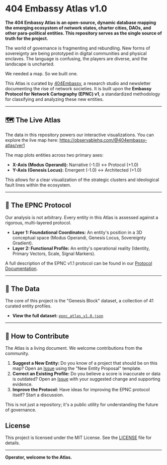 # 404 Embassy Atlas v1.0

**The 404 Embassy Atlas is an open-source, dynamic database mapping the emerging ecosystem of network states, charter cities, DAOs, and other para-political entities. This repository serves as the single source of truth for the project.**

The world of governance is fragmenting and rebundling. New forms of sovereignty are being prototyped in digital communities and physical enclaves. The language is confusing, the players are diverse, and the landscape is uncharted.

We needed a map. So we built one.

This Atlas is curated by [404Embassy](https://embassy.svit.la/), a research studio and newsletter documenting the rise of network societies. It is built upon the **Embassy Protocol for Network Cartography (EPNC) v1**, a standardized methodology for classifying and analyzing these new entities.

---

## 🗺️ The Live Atlas

The data in this repository powers our interactive visualizations. You can explore the live map here:
https://observablehq.com/@404embassy-atlas/ver1

The map plots entities across two primary axes:
*   **X-Axis (Modus Operandi):** Narrative (-1.0) ↔ Protocol (+1.0)
*   **Y-Axis (Genesis Locus):** Emergent (-1.0) ↔ Architected (+1.0)

This allows for a clear visualization of the strategic clusters and ideological fault lines within the ecosystem.

---

## 🧬 The EPNC Protocol

Our analysis is not arbitrary. Every entity in this Atlas is assessed against a rigorous, multi-layered protocol.

*   **Layer 1: Foundational Coordinates:** An entity's position in a 3D conceptual space (Modus Operandi, Genesis Locus, Sovereignty Gradient).
*   **Layer 2: Functional Profile:** An entity's operational reality (Identity, Primary Vectors, Scale, Signal Markers).

A full description of the EPNC v1.1 protocol can be found in our [Protocol Documentation](https://github.com/raysvitla/404-embassy-atlas/wiki/The-Embassy-Protocol-for-Network-Cartography-(EPNC)-v1).

---

## 📂 The Data

The core of this project is the "Genesis Block" dataset, a collection of 41 curated entity profiles.

*   **View the full dataset:** [`epnc_atlas_v1.0.json`](./epnc_atlas_v1.0_final.json)
---

## 🤝 How to Contribute

The Atlas is a living document. We welcome contributions from the community.

1.  **Suggest a New Entity:** Do you know of a project that should be on this map? Open an [Issue](https://github.com/raysvitla/404-embassy-atlas/issues) using the "New Entity Proposal" template.
2.  **Correct an Existing Profile:** Do you believe a score is inaccurate or data is outdated? Open an [Issue](https://github.com/raysvitla/404-embassy-atlas/issues) with your suggested change and supporting evidence.
3.  **Improve the Protocol:** Have ideas for improving the EPNC protocol itself? Start a discussion.

This is not just a repository; it's a public utility for understanding the future of governance.
## License

This project is licensed under the MIT License. See the [LICENSE](./LICENSE) file for details.

---

**Operator, welcome to the Atlas.**
